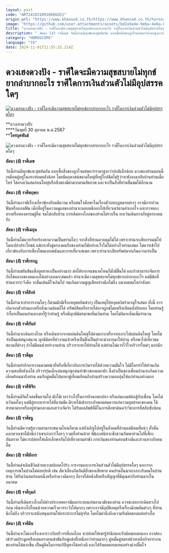 ```yaml
---
layout: post
code: "ART2410310916KQGG51"
origin_url: "https://www.khaosod.co.th/https://www.khaosod.co.th/horoscope/news_9479007"
image: "https://github.com/user-attachments/assets/bd2a5e4e-9eba-4e6a-8a14-7c44292f5ff0"
title: "ดวงเฮงดวงปัง - ราศีใดจะมีความสุขสบายไม่ทุกข์ยากลำบากอะไร ราศีใดการเงินส่วนตัวไม่มีอุปสรรคใดๆ"
description: " ลัคนา (ลั) ราศีเมษ วันนี้ท่านมีทุกข์และสุขปนกัน แบบซื้อสิ่งของถูกใจแต่พบว่าราคาสูงกว่าปกติเล็กน้อย ดวงของท่านตอนนี้เหมือนผู้อยู่ในกระท่อมหลังน้อย โดยมี"
category: "HOROSCOPE"
language: "th"
date: 2024-11-01T11:55:25.214Z
---
```


# ดวงเฮงดวงปัง - ราศีใดจะมีความสุขสบายไม่ทุกข์ยากลำบากอะไร ราศีใดการเงินส่วนตัวไม่มีอุปสรรคใดๆ

[![ดวงเฮงดวงปัง - ราศีใดจะมีความสุขสบายไม่ทุกข์ยากลำบากอะไร ราศีใดการเงินส่วนตัวไม่มีอุปสรรคใดๆ](https://www.khaosod.co.th/wpapp/uploads/2024/10/04-วันพุธ.jpg "ดวงเฮงดวงปัง - ราศีใดจะมีความสุขสบายไม่ทุกข์ยากลำบากอะไร ราศีใดการเงินส่วนตัวไม่มีอุปสรรคใดๆ")](https://www.khaosod.co.th/wpapp/uploads/2024/10/04-วันพุธ.jpg)

**ดวงเฮงดวงปัง  
****วันพุธที่ 30 ตุลาคม พ.ศ.2567  
****โหรบุศพันธ์**

![ดวงเฮงดวงปัง - ราศีใดจะมีความสุขสบายไม่ทุกข์ยากลำบากอะไร ราศีใดการเงินส่วนตัวไม่มีอุปสรรคใดๆ](https://www.khaosod.co.th/wpapp/uploads/2024/10/044-วันพุธ.jpg)

**ลัคนา (ลั) ราศีเมษ**

วันนี้ท่านมีทุกข์และสุขปนกัน แบบซื้อสิ่งของถูกใจแต่พบว่าราคาสูงกว่าปกติเล็กน้อย ดวงของท่านตอนนี้เหมือนผู้อยู่ในกระท่อมหลังน้อย โดยมีคฤหาสน์ขนาดใหญ่ที่อยู่ใกล้ชิดไม่รู้ว่าจะพังลงมาทับบ้านท่านเมื่อไหร่ ได้ลาภเงินสดก้อนใหญ่หรือสิ่งของมีค่ามากตามอัตภาพ และจะเป็นสิ่งที่ท่านชื่นชมได้อีกนาน

**ลัคนา (ลั) ราศีพฤษภ**

วันนี้ท่านอาจมีเรื่องเกี่ยวข้องกับคดีความ หรือสนใจศึกษาในเรื่องตัวบทกฎหมายต่างๆ อาจมีการปวดฟันหรือถอนฟัน เด็กที่อยู่ในความดูแลของท่านจะหลบหนีออกไปเที่ยวเตร่ตามอำเภอใจ และอาจหลงทางหรือหลงคารมผู้อื่น จนไม่กลับบ้าน การเดินทางไกลของท่านไม่ราบรื่น ยกเว้นเดินทางกับคู่ครองคนรัก

**ลัคนา (ลั) ราศีเมถุน**

วันนี้ท่านไม่ควรเรียกร้องหาความเป็นธรรมใดๆ จากสิ่งที่ท่านควบคุมไม่ได้ เพราะท่านจะเสียอารมณ์ไปโดยเปล่าประโยชน์ แม้กระทั่งคู่ครองคนรักของท่านก็มักทำอะไรไม่ได้อย่างใจท่านเสมอ ไม่ควรเข้าไปเกี่ยวข้องกับการเสี่ยงโชคแบบพนันและการเที่ยวเสเพล เพราะท่านจะเสียทรัพย์มากเกินความจำเป็น

**ลัคนา (ลั) ราศีกรกฎ**

วันนี้ท่านขยันขันแข็งอุตสาหะเป็นอย่างมาก ต่อให้ยากจนขนาดไหนก็มั่งมีขึ้นได้ และถ้าสามารถจัดการกับโชคลาภของตนเองได้อย่างเหมาะสมแล้ว ท่านจะมีความสุขสบายไม่ทุกข์ยากลำบากอะไร แต่มีข้อที่ท่านควรระวังคือ จะตื่นเต้นดีใจเกินไป จนเกิดความสูญเสียอย่างนึกไม่ถึง อนาคตสดใสกำลังมา

**ลัคนา (ลั) ราศีสิงห์**

วันนี้ท่านจะทำการงานใดๆ ก็ตามมักมีเรื่องหยุมหยิมต่างๆ เป็นเหตุให้หงุดหงิดรำคาญใจเสมอ ทั้งนี้ อาจเกิดจากตัวท่านเองหรือสิ่งแวดล้อมก็ได้ ทรัพย์สินหรือรายได้อาจถูกขโมยหรือเบียดบังยักยอก โดยท่านรู้ว่าใครเป็นคนทำและเขาก็รู้ว่าท่านรู้ หรือมีญาติมิตรมาขอยืมเงินท่าน โดยไม่คิดจะคืนเต็มจำนวน

**ลัคนา (ลั) ราศีกันย์**

วันนี้ท่านจะเดินทางไกล หรือเดินทางจากแผ่นดินใหญ่ไปตามเกาะหรือจากเกาะไปแผ่นดินใหญ่ โดยไม่จำเป็นแต่สนุกสนาน ญาติมิตรที่ทำงานแล้วหรือเป็นฝั่งเป็นฝาจะนำลาภมาให้ท่าน หรือพาไปเที่ยวชมสถานที่ต่างๆ ถ้าไม่มีคนช่วยทำงานบ้าน บริวารจะหาให้ท่านได้ แต่ท่านไม่ควรไว้ใจบริวารใหม่ๆ มากนัก

**ลัคนา (ลั) ราศีตุล**

วันนี้ท่านทำกิจการงานตามหน้าที่หรือที่เกี่ยวกับการเงินรายได้ด้วยความมั่นใจ ไม่มีใครทำให้ท่านเกิดความสงสัยลังเลได้ บริวารรุ่นเด็กเล่นสนุกซุกซนทำข้าวของแตกหัก ซึ่งถ้าเป็นของเพื่อนบ้านจะเกิดความเดือดร้อนมาถึงท่าน คนรักคู่หมั้นไปมาหาสู่เยี่ยมเยียนถึงบ้านสร้างความอบอุ่นให้แก่ท่านอย่างมาก

**ลัคนา (ลั) ราศีพิจิก**

วันนี้ท่านมีจิตใจสดชื่นแจ่มใส มักใช้เวลาว่างไปในการยิงนกตกปลา หรือเล่นเกมส์ต่อสู้กับเพื่อน โดยไม่หวังผลใดๆ แต่มีลู่ทางหารายได้ที่แจ่มชัด มีรายได้เข้ากระเป๋าพอมสมควรแก่ความอุตสาหะของตน ใช้สายตามากหรืออยู่ท่ามกลางแสงสว่างจัดจ้า ได้รับผลลัพธ์์ที่ดีในการศึกษาค้นคว้าวิชาการที่สลับซับซ้อน

**ลัคนา (ลั) ราศีธนู**

วันนี้ท่านมีความรู้ความสามารถขนาดไหนก็ตาม แต่บังเอิญไปอยู่ในสังคมที่ล้วนแต่มีคนที่แน่ๆ ทั้งนั้น และพวกเขาก็มักนึกว่าเขาเก่งกว่าใครๆ รวมทั้งท่านด้วย พี่น้องสนิทจะชักชวนกันพาท่านไปที่เสี่ยงอันตราย ไม่ควรปล่อยให้เด็กเล็กพากันไปเที่ยวตามลำพัง การเงินของท่านค่อนข้างดีและสวนทางกับคนอื่น

**ลัคนา (ลั) ราศีมังกร**

วันนี้ท่านดำเนินชีวิตด้วยความปลอดโปร่ง การงานและการเงินส่วนตัวไม่มีอุปสรรคใดๆ นอกจากเหตุการณ์ในบ้านไม่ค่อยปกติ เช่น สัตว์เลี้ยงกัดกันมีสิ่งของเสียหาย คนบ้านอื่นมาทะเลาะกับคนในบ้านท่าน ได้รับเงินสดก้อนหนึ่งหรือถ้าดวงดีมากๆ ก็อาจได้หนังสือหรือสัญญาที่มีคุณค่ากับท่านมากในอนาคต

**ลัคนา (ลั) ราศีกุมภ์**

วันนี้ท่านที่เดินทางไกลไปต่างประเทศอาจมีผลกระทบแก่พลานามัยของท่าน ควรชะลอการเดินทางไปก่อน เดินทางไปไหนด้วยความเร็วควรระวังให้มากๆ เพราะอาจมีอุบัติเหตุหรือเรื่องฉับพลันต่างๆ ที่ท่านนึกไม่ถึง บริวารจะสนับสนุนท่านให้กระทำการไม่สุจริต โดยไม่คำนึงถึงความรับผิดชอบแต่อย่างใด

**ลัคนา (ลั) ราศีมีน**

วันนี้ท่านจะไม่เอาเรื่องเอาราวกับบริวารที่เถลไถล จะปล่อยให้เขารู้สำนึกและรับผิดชอบตนเอง อาจต้องเข้าร่วมประมูลหรือเสนอราคาแข่งขันกับคู่แข่งที่เหนือกว่าท่านมากๆ คู่หมั้นคู่สมรสช่วยเหลือกิจการงานของท่านได้มากขึ้น เป็นคู่คิดในการแก้ปัญหาได้อย่างดี และได้รับผลตอบแทนอย่างน่าปลื้มใจ